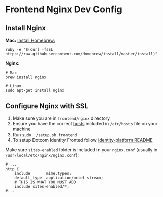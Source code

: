 # Frontend Nginx Dev Config

## Install Nginx

__Mac:__ [Install Homebrew:](http://brew.sh/#install)

    ruby -e "$(curl -fsSL https://raw.githubusercontent.com/Homebrew/install/master/install)"

__Nginx:__

    # Mac
    brew install nginx

    # Linux
    sudo apt-get install nginx

## Configure Nginx with SSL

1. Make sure you are in `frontend/nginx` directory
1. Ensure you have the correct [hosts](hosts) included in `/etc/hosts` file on your machine
1. Run `sudo ./setup.sh frontend`
1. To setup Dotcom Identity Fronted follow [identity-platform README](https://github.com/guardian/identity-platform)

Make sure ```sites-enabled``` folder is included in your ```nginx.conf``` (usually in ```/usr/local/etc/nginx/nginx.conf```):

    # ...
    http {
        include       mime.types;
        default_type  application/octet-stream;
        # THIS IS WHAT YOU MUST ADD
        include sites-enabled/*;
    #...
